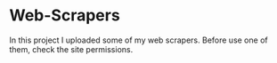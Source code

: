 # Web-Scrapers
In this project I uploaded some of my web scrapers. Before use one of them, check the site permissions.
